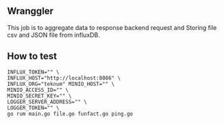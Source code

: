 ## Wranggler

This job is to aggregate data to response backend request and Storing file csv and JSON file from influxDB.

## How to test

```
INFLUX_TOKEN="" \
INFLUX_HOST="http://localhost:8086" \
INFLUX_ORG="teknum" MINIO_HOST="" \ 
MINIO_ACCESS_ID="" \ 
MINIO_SECRET_KEY="" \ 
LOGGER_SERVER_ADDRESS="" \
LOGGER_TOKEN="" \
go rum main.go file.go funfact.go ping.go
```


